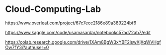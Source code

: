 # Cloud-Computing-Lab
https://www.overleaf.com/project/67c7ecc2186e89a389224bf6

https://www.kaggle.com/code/usamasardar/notebookc57ad72ab7/edit

https://colab.research.google.com/drive/1XAm8BgW3xYBF2lswXjXqWVHgfOw7fY3i?authuser=0

